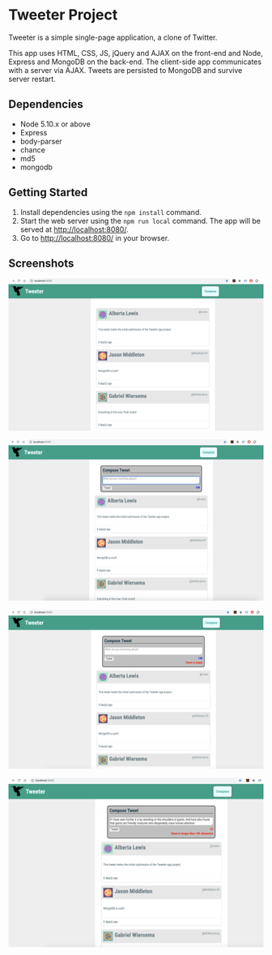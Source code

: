 # Tweeter Project

Tweeter is a simple single-page application, a clone of Twitter.

This app uses HTML, CSS, JS, jQuery and AJAX on the front-end and Node, Express and MongoDB on the back-end. The client-side app communicates with a server via AJAX. Tweets are persisted to MongoDB and survive server restart.

## Dependencies

- Node 5.10.x or above
- Express
- body-parser
- chance
- md5
- mongodb

## Getting Started

1. Install dependencies using the `npm install` command.
2. Start the web server using the `npm run local` command. The app will be served at <http://localhost:8080/>.
3. Go to <http://localhost:8080/> in your browser.

## Screenshots

![Tweeter Home Page](https://github.com/poushitaguha/tweeter/blob/master/docs/tweeter-home-page.png "Tweeter Home Page")


![Compose Tweet Page](https://github.com/poushitaguha/tweeter/blob/master/docs/compose-tweet-page.png "Compose Tweet Page")


![No Tweet Error Page](https://github.com/poushitaguha/tweeter/blob/master/docs/no-tweet-error-page.png "No Tweet Error Page")


![Long Tweet Error Page](https://github.com/poushitaguha/tweeter/blob/master/docs/long-tweet-error-page.png "Long Tweet Error Page")


